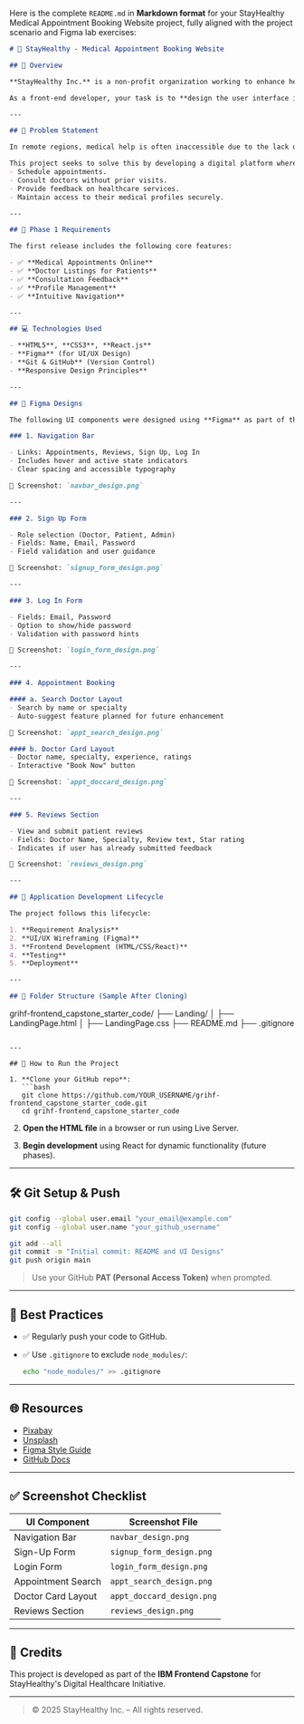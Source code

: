 Here is the complete `README.md` in **Markdown format** for your StayHealthy Medical Appointment Booking Website project, fully aligned with the project scenario and Figma lab exercises:

```markdown
# 🏥 StayHealthy - Medical Appointment Booking Website

## 📖 Overview

**StayHealthy Inc.** is a non-profit organization working to enhance healthcare access in remote areas through digital means. This project is part of their "Go Digital" initiative to connect patients with doctors online.

As a front-end developer, your task is to **design the user interface in Figma** and **develop responsive static pages** using **HTML**, **CSS**, and **React.js**.

---

## 🧩 Problem Statement

In remote regions, medical help is often inaccessible due to the lack of doctors and hospitals. Patients face long wait times and travel distances, leading to preventable health crises.

This project seeks to solve this by developing a digital platform where patients can:
- Schedule appointments.
- Consult doctors without prior visits.
- Provide feedback on healthcare services.
- Maintain access to their medical profiles securely.

---

## 🎯 Phase 1 Requirements

The first release includes the following core features:

- ✅ **Medical Appointments Online**
- ✅ **Doctor Listings for Patients**
- ✅ **Consultation Feedback**
- ✅ **Profile Management**
- ✅ **Intuitive Navigation**

---

## 💻 Technologies Used

- **HTML5**, **CSS3**, **React.js**
- **Figma** (for UI/UX Design)
- **Git & GitHub** (Version Control)
- **Responsive Design Principles**

---

## 🎨 Figma Designs

The following UI components were designed using **Figma** as part of the lab:

### 1. Navigation Bar

- Links: Appointments, Reviews, Sign Up, Log In
- Includes hover and active state indicators
- Clear spacing and accessible typography

📸 Screenshot: `navbar_design.png`

---

### 2. Sign Up Form

- Role selection (Doctor, Patient, Admin)
- Fields: Name, Email, Password
- Field validation and user guidance

📸 Screenshot: `signup_form_design.png`

---

### 3. Log In Form

- Fields: Email, Password
- Option to show/hide password
- Validation with password hints

📸 Screenshot: `login_form_design.png`

---

### 4. Appointment Booking

#### a. Search Doctor Layout
- Search by name or specialty
- Auto-suggest feature planned for future enhancement

📸 Screenshot: `appt_search_design.png`

#### b. Doctor Card Layout
- Doctor name, specialty, experience, ratings
- Interactive "Book Now" button

📸 Screenshot: `appt_doccard_design.png`

---

### 5. Reviews Section

- View and submit patient reviews
- Fields: Doctor Name, Specialty, Review text, Star rating
- Indicates if user has already submitted feedback

📸 Screenshot: `reviews_design.png`

---

## 🧪 Application Development Lifecycle

The project follows this lifecycle:

1. **Requirement Analysis**
2. **UI/UX Wireframing (Figma)**
3. **Frontend Development (HTML/CSS/React)**
4. **Testing**
5. **Deployment**

---

## 📁 Folder Structure (Sample After Cloning)

```

grihf-frontend\_capstone\_starter\_code/
├── Landing/
│   ├── LandingPage.html
│   ├── LandingPage.css
├── README.md
├── .gitignore

````

---

## 🚀 How to Run the Project

1. **Clone your GitHub repo**:
   ```bash
   git clone https://github.com/YOUR_USERNAME/grihf-frontend_capstone_starter_code.git
   cd grihf-frontend_capstone_starter_code
````

2. **Open the HTML file** in a browser or run using Live Server.

3. **Begin development** using React for dynamic functionality (future phases).

---

## 🛠 Git Setup & Push

```bash
git config --global user.email "your_email@example.com"
git config --global user.name "your_github_username"

git add --all
git commit -m "Initial commit: README and UI Designs"
git push origin main
```

> Use your GitHub **PAT (Personal Access Token)** when prompted.

---

## 🚧 Best Practices

* ✅ Regularly push your code to GitHub.
* ✅ Use `.gitignore` to exclude `node_modules/`:

  ```bash
  echo "node_modules/" >> .gitignore
  ```

---

## 🌐 Resources

* [Pixabay](https://pixabay.com)
* [Unsplash](https://unsplash.com)
* [Figma Style Guide](https://www.figma.com)
* [GitHub Docs](https://docs.github.com)

---

## ✅ Screenshot Checklist

| UI Component       | Screenshot File           |
| ------------------ | ------------------------- |
| Navigation Bar     | `navbar_design.png`       |
| Sign-Up Form       | `signup_form_design.png`  |
| Login Form         | `login_form_design.png`   |
| Appointment Search | `appt_search_design.png`  |
| Doctor Card Layout | `appt_doccard_design.png` |
| Reviews Section    | `reviews_design.png`      |

---

## 👥 Credits

This project is developed as part of the **IBM Frontend Capstone** for StayHealthy's Digital Healthcare Initiative.

---

> © 2025 StayHealthy Inc. – All rights reserved.


